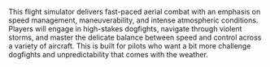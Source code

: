 This flight simulator delivers fast-paced aerial combat with an emphasis on speed management, maneuverability, and intense atmospheric conditions. Players will engage in high-stakes dogfights, navigate through violent storms, and master the delicate balance between speed and control across a variety of aircraft. This is built for pilots who want a bit more challenge dogfights and unpredictability that comes with the weather. 